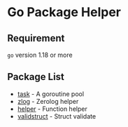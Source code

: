 # Go Package Helper

## Requirement

`go` version 1.18 or more

## Package List

- [task](./task) - A goroutine pool
- [zlog](./zlog) - Zerolog helper
- [helper](./helper) - Function helper
- [validstruct](./validstruct) - Struct validate
